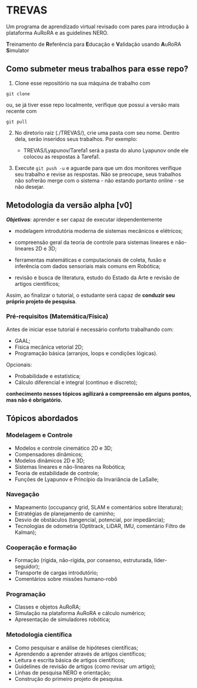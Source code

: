 TREVAS
======

Um programa de aprendizado virtual revisado com pares para introdução à plataforma AuRoRA e as guidelines NERO.

**T**reinamento de **R**eferência para **E**ducação e **V**alidação usando **A**uRoRA **S**imulator

## Como submeter meus trabalhos para esse repo?

1) Clone esse repositório na sua máquina de trabalho com 

```git clone```

ou, se já tiver esse repo localmente, verifique que possui a versão mais recente com

```git pull```


2) No diretorio raiz (./TREVAS/), crie uma pasta com seu nome. Dentro dela, serão inseridos seus trabalhos. Por exemplo:
	- TREVAS/Lyapunov/Tarefa1 será a pasta do aluno Lyapunov onde ele colocou as respostas à Tarefa1.

3) Execute ```git push -u``` e aguarde para que um dos monitores verifique seu trabalho e revise as respostas. Não se preocupe, seus trabalhos não sofrerão merge com o sistema - não estando portanto online - se não desejar.

## Metodologia da versão alpha [v0]

___**Objetivos**___: aprender e ser capaz de executar idependentemente

+ modelagem introdutória moderna de sistemas mecânicos e elétricos; 

+ compreensão geral da teoria de controle para sistemas lineares e não-lineares 2D e 3D; 

+ ferramentas matemáticas e computacionais de coleta, fusão e inferência com dados sensoriais mais comuns em Robótica;

+ revisão e busca de literatura, estudo do Estado da Arte e revisão de artigos científicos;

Assim, ao finalizar o tutorial, o estudante será capaz de **conduzir seu próprio projeto de pesquisa**. 

### Pré-requisitos (Matemática/Física)

Antes de iniciar esse tutorial é necessário conforto trabalhando com:

+ GAAL;
+ Física mecânica vetorial 2D;
+ Programação básica (arranjos, loops e condições lógicas).

Opcionais:

+ Probabilidade e estatística;
+ Cálculo diferencial e integral (continuo e discreto);

__conhecimento nesses tópicos agilizará a compreensão em alguns pontos, mas não é obrigatório.__

## Tópicos abordados

### Modelagem e Controle

+ Modelos e controle cinemático 2D e 3D;
+ Compensadores dinâmicos;
+ Modelos dinâmicos 2D e 3D;
+ Sistemas lineares e não-lineares na Robótica;
+ Teoria de estabilidade de controle;
+ Funções de Lyapunov e Princípio da Invariância de LaSalle;

### Navegação

+ Mapeamento (occupancy grid, SLAM e comentários sobre literatura);
+ Estratégias de planejamento de caminho;
+ Desvio de obstáculos (tangencial, potencial, por impedância);
+ Tecnologias de odometria (Optitrack, LiDAR, IMU, comentário Filtro de Kalman);


### Cooperação e formação

+ Formação (rígida, não-rígida, por consenso, estruturada, líder-seguidor);
+ Transporte de cargas introdutório;
+ Comentários sobre missões humano-robô

### Programação

+ Classes e objetos AuRoRA;
+ Simulação na plataforma AuRoRA e cálculo numérico;
+ Apresentação de simuladores robótica;

### Metodologia científica

+ Como pesquisar e análise de hipóteses científicas;
+ Aprendendo a aprender através de artigos científicos;
+ Leitura e escrita básica de artigos científicos;
+ Guidelines de revisão de artigos (como revisar um artigo);
+ Linhas de pesquisa NERO e orientação;
+ Construção do primeiro projeto de pesquisa.

<!-- 1- Transformação homogênea
2- Modelo cinemático
3- Montar um diagrama de blocos para a estratégia de controle
4- Teoria de Lyapunov / EDO (rapido, pontual, mostrar convergencia de controle e matar dúvidas).
5- Simulação de Posição-Trajetória
6- ROS, ROSARIA e Optitrack
7- Cinematicas de drone
8- Simulação de Posição - Trajetoria
9- Dinamica de drone 
10 - Experimetos e etc
11- Simulação de formação estrutura virtual
12- Proposição de Caminhos e Controle para Caminho  -->
